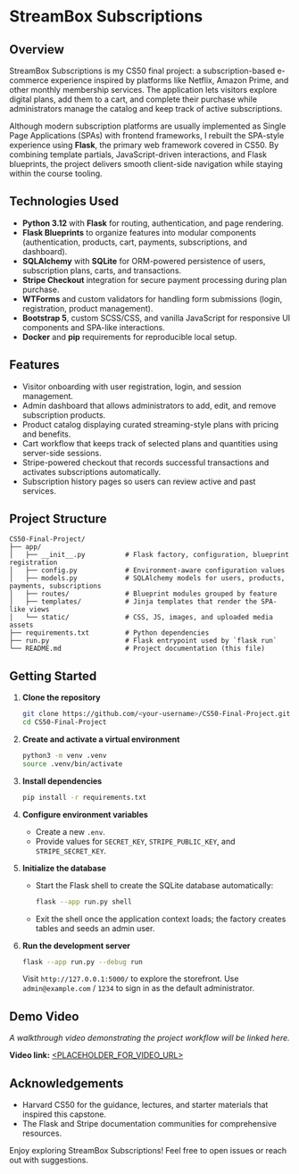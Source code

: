 # StreamBox Subscriptions

## Overview
StreamBox Subscriptions is my CS50 final project: a subscription-based e-commerce experience inspired by platforms like Netflix, Amazon Prime, and other monthly membership services. The application lets visitors explore digital plans, add them to a cart, and complete their purchase while administrators manage the catalog and keep track of active subscriptions.

Although modern subscription platforms are usually implemented as Single Page Applications (SPAs) with frontend frameworks, I rebuilt the SPA-style experience using **Flask**, the primary web framework covered in CS50. By combining template partials, JavaScript-driven interactions, and Flask blueprints, the project delivers smooth client-side navigation while staying within the course tooling.

## Technologies Used
- **Python 3.12** with **Flask** for routing, authentication, and page rendering.
- **Flask Blueprints** to organize features into modular components (authentication, products, cart, payments, subscriptions, and dashboard).
- **SQLAlchemy** with **SQLite** for ORM-powered persistence of users, subscription plans, carts, and transactions.
- **Stripe Checkout** integration for secure payment processing during plan purchase.
- **WTForms** and custom validators for handling form submissions (login, registration, product management).
- **Bootstrap 5**, custom SCSS/CSS, and vanilla JavaScript for responsive UI components and SPA-like interactions.
- **Docker** and **pip** requirements for reproducible local setup.

## Features
- Visitor onboarding with user registration, login, and session management.
- Admin dashboard that allows administrators to add, edit, and remove subscription products.
- Product catalog displaying curated streaming-style plans with pricing and benefits.
- Cart workflow that keeps track of selected plans and quantities using server-side sessions.
- Stripe-powered checkout that records successful transactions and activates subscriptions automatically.
- Subscription history pages so users can review active and past services.

## Project Structure
```
CS50-Final-Project/
├── app/
│   ├── __init__.py          # Flask factory, configuration, blueprint registration
│   ├── config.py            # Environment-aware configuration values
│   ├── models.py            # SQLAlchemy models for users, products, payments, subscriptions
│   ├── routes/              # Blueprint modules grouped by feature
│   ├── templates/           # Jinja templates that render the SPA-like views
│   └── static/              # CSS, JS, images, and uploaded media assets
├── requirements.txt         # Python dependencies
├── run.py                   # Flask entrypoint used by `flask run`
└── README.md                # Project documentation (this file)
```

## Getting Started
1. **Clone the repository**
   ```bash
   git clone https://github.com/<your-username>/CS50-Final-Project.git
   cd CS50-Final-Project
   ```
2. **Create and activate a virtual environment**
   ```bash
   python3 -m venv .venv
   source .venv/bin/activate
   ```
3. **Install dependencies**
   ```bash
   pip install -r requirements.txt
   ```
4. **Configure environment variables**
   - Create a new `.env`.
   - Provide values for `SECRET_KEY`, `STRIPE_PUBLIC_KEY`, and `STRIPE_SECRET_KEY`.

5. **Initialize the database**
   - Start the Flask shell to create the SQLite database automatically:
     ```bash
     flask --app run.py shell
     ```
   - Exit the shell once the application context loads; the factory creates tables and seeds an admin user.

6. **Run the development server**
   ```bash
   flask --app run.py --debug run
   ```
   Visit `http://127.0.0.1:5000/` to explore the storefront. Use `admin@example.com` / `1234` to sign in as the default administrator.

## Demo Video
_A walkthrough video demonstrating the project workflow will be linked here._

**Video link:** [<PLACEHOLDER_FOR_VIDEO_URL>](https://drive.google.com/file/d/18kGbdXVqmGpRnzcJI-ysUNqr8vgRK_6Q/view?usp=drive_link)

## Acknowledgements
- Harvard CS50 for the guidance, lectures, and starter materials that inspired this capstone.
- The Flask and Stripe documentation communities for comprehensive resources.

Enjoy exploring StreamBox Subscriptions! Feel free to open issues or reach out with suggestions.
